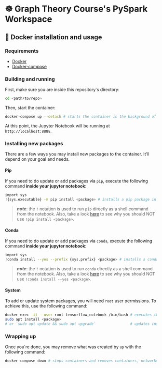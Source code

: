 # :wheel_of_dharma: Graph Theory Course's PySpark Workspace

## :whale: Docker installation and usage

### Requirements

- [Docker](https://docs.docker.com/get-docker/)
- [Docker-compose](https://docs.docker.com/compose/install/)

### Building and running

First, make sure you are inside this repository's directory:

```bash
cd <path/to/repo>
```

Then, start the container:

```bash
docker-compose up --detach # starts the container in the background of your terminal
```

At this point, the Jupyter Notebook will be running at `http://localhost:8888`.

### Installing new packages

There are a few ways you may install new packages to the container. It'll depend on your goal and needs.

#### Pip

If you need to do update or add packages via `pip`, execute the following command **inside your jupyter notebook**:

```bash
import sys
!{sys.executable} -m pip install <package> # installs a pip package in the current Jupyter kernel
```

> _**note**_: the `!` notation is used to run `pip` directly as a shell command from the notebook. Also, take a look [here](https://jakevdp.github.io/blog/2017/12/05/installing-python-packages-from-jupyter/) to see why you should NOT use `!pip install <package>`.

#### Conda

If you need to do update or add packages via `conda`, execute the following command **inside your jupyter notebook**:

```bash
import sys
!conda install --yes --prefix {sys.prefix} <package> # installs a conda package in the current Jupyter kernel
```

> _**note**_: the `!` notation is used to run `conda` directly as a shell command from the notebook. Also, take a look [here](https://jakevdp.github.io/blog/2017/12/05/installing-python-packages-from-jupyter/) to see why you should NOT use `!conda install --yes <package>`.

#### System

To add or update system packages, you will need `root` user permissions. To achieve this, use the following command:

```bash
docker exec -it --user root tensorflow_notebook /bin/bash # executes the container's shell
sudo apt install <package>
# or `sudo apt update && sudo apt upgrade`                # updates installed packages
```

### Wrapping up

Once you're done, you may remove what was created by `up` with the following command:

```bash
docker-compose down # stops containers and removes containers, networks, volumes, and images created by `up`
```